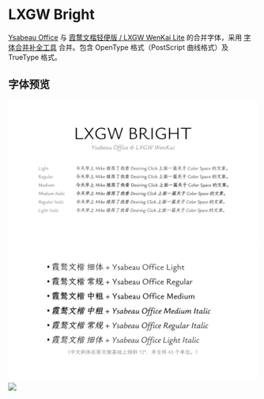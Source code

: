 # LXGW Bright

[Ysabeau Office](https://github.com/CatharsisFonts/Ysabeau) 与 [霞鹜文楷轻便版 / LXGW WenKai Lite](https://github.com/lxgw/LxgwWenKai-Lite) 的合并字体，采用 [字体合并补全工具](https://github.com/nowar-fonts/Warcraft-Font-Merger) 合并。包含 OpenType 格式（PostScript 曲线格式）及 TrueType 格式。

## 字体预览
![](https://github.com/lxgw/LxgwBright/raw/main/images/preview-1.png)
![](https://github.com/lxgw/LxgwBright/raw/main/images/preview-2.png)
![](https://github.com/lxgw/LxgwBright/raw/main/images/preview-3.png)
